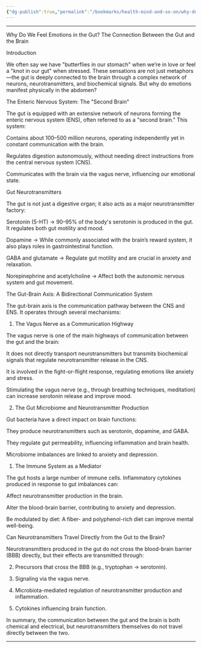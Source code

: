 ```yaml
---
{"dg-publish":true,"permalink":"/bookmarks/health-mind-and-so-on/why-do-we-feel-emotions-in-the-gut-the-connection-between-the-gut-and-the-brain/","tags":["behavior","body","brain","halloffame","health","mind"]}
---
```



---

Why Do We Feel Emotions in the Gut? The Connection Between the Gut and the Brain

Introduction

We often say we have "butterflies in our stomach" when we’re in love or feel a "knot in our gut" when stressed. These sensations are not just metaphors—the gut is deeply connected to the brain through a complex network of neurons, neurotransmitters, and biochemical signals. But why do emotions manifest physically in the abdomen?

The Enteric Nervous System: The "Second Brain"

The gut is equipped with an extensive network of neurons forming the enteric nervous system (ENS), often referred to as a "second brain." This system:

Contains about 100–500 million neurons, operating independently yet in constant communication with the brain.

Regulates digestion autonomously, without needing direct instructions from the central nervous system (CNS).

Communicates with the brain via the vagus nerve, influencing our emotional state.

Gut Neurotransmitters

The gut is not just a digestive organ; it also acts as a major neurotransmitter factory:

Serotonin (5-HT) → 90–95% of the body's serotonin is produced in the gut. It regulates both gut motility and mood.

Dopamine → While commonly associated with the brain’s reward system, it also plays roles in gastrointestinal function.

GABA and glutamate → Regulate gut motility and are crucial in anxiety and relaxation.

Norepinephrine and acetylcholine → Affect both the autonomic nervous system and gut movement.

The Gut-Brain Axis: A Bidirectional Communication System

The gut-brain axis is the communication pathway between the CNS and ENS. It operates through several mechanisms:

1. The Vagus Nerve as a Communication Highway

The vagus nerve is one of the main highways of communication between the gut and the brain:

It does not directly transport neurotransmitters but transmits biochemical signals that regulate neurotransmitter release in the CNS.

It is involved in the fight-or-flight response, regulating emotions like anxiety and stress.

Stimulating the vagus nerve (e.g., through breathing techniques, meditation) can increase serotonin release and improve mood.

2. The Gut Microbiome and Neurotransmitter Production

Gut bacteria have a direct impact on brain functions:

They produce neurotransmitters such as serotonin, dopamine, and GABA.

They regulate gut permeability, influencing inflammation and brain health.

Microbiome imbalances are linked to anxiety and depression.

1. The Immune System as a Mediator

The gut hosts a large number of immune cells. Inflammatory cytokines produced in response to gut imbalances can:

Affect neurotransmitter production in the brain.

Alter the blood-brain barrier, contributing to anxiety and depression.

Be modulated by diet: A fiber- and polyphenol-rich diet can improve mental well-being.

Can Neurotransmitters Travel Directly from the Gut to the Brain?

Neurotransmitters produced in the gut do not cross the blood-brain barrier (BBB) directly, but their effects are transmitted through:

2. Precursors that cross the BBB (e.g., tryptophan → serotonin).

3. Signaling via the vagus nerve.

4. Microbiota-mediated regulation of neurotransmitter production and inflammation.

5. Cytokines influencing brain function.

In summary, the communication between the gut and the brain is both chemical and electrical, but neurotransmitters themselves do not travel directly between the two.

---
